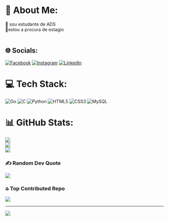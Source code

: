 # 💫 About Me:
🔭 sou estudante de ADS<br>🌱estou a procura de estagio<br><br>


## 🌐 Socials:
[![Facebook](https://img.shields.io/badge/Facebook-%231877F2.svg?logo=Facebook&logoColor=white)](https://facebook.com/https://www.facebook.com/taciane.almeida.3386/) [![Instagram](https://img.shields.io/badge/Instagram-%23E4405F.svg?logo=Instagram&logoColor=white)](https://instagram.com/https://www.instagram.com/tacydev/?next=%2F) [![LinkedIn](https://img.shields.io/badge/LinkedIn-%230077B5.svg?logo=linkedin&logoColor=white)](https://linkedin.com/in/https://www.linkedin.com/in/taciane-almeida-426a81288/) 

# 💻 Tech Stack:
![Go](https://img.shields.io/badge/go-%2300ADD8.svg?style=for-the-badge&logo=go&logoColor=white) ![C](https://img.shields.io/badge/c-%2300599C.svg?style=for-the-badge&logo=c&logoColor=white) ![Python](https://img.shields.io/badge/python-3670A0?style=for-the-badge&logo=python&logoColor=ffdd54) ![HTML5](https://img.shields.io/badge/html5-%23E34F26.svg?style=for-the-badge&logo=html5&logoColor=white) ![CSS3](https://img.shields.io/badge/css3-%231572B6.svg?style=for-the-badge&logo=css3&logoColor=white) ![MySQL](https://img.shields.io/badge/mysql-%2300000f.svg?style=for-the-badge&logo=mysql&logoColor=white)
# 📊 GitHub Stats:
![](https://github-readme-stats.vercel.app/api?username=tacyalmeida&theme=dracula&hide_border=false&include_all_commits=false&count_private=false)<br/>
![](https://github-readme-streak-stats.herokuapp.com/?user=tacyalmeida&theme=dracula&hide_border=false)<br/>
![](https://github-readme-stats.vercel.app/api/top-langs/?username=tacyalmeida&theme=dracula&hide_border=false&include_all_commits=false&count_private=false&layout=compact)

### ✍️ Random Dev Quote
![](https://quotes-github-readme.vercel.app/api?type=horizontal&theme=radical)

### 🔝 Top Contributed Repo
![](https://github-contributor-stats.vercel.app/api?username=tacyalmeida&limit=5&theme=dracula&combine_all_yearly_contributions=true)

---
[![](https://visitcount.itsvg.in/api?id=tacyalmeida&icon=0&color=0)](https://visitcount.itsvg.in)

<!-- Proudly created with GPRM ( https://gprm.itsvg.in ) -->
